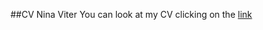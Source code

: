##CV Nina Viter
You can look at my CV clicking on the [link](https://nin3439.github.io/rsschool-cv/cv)
